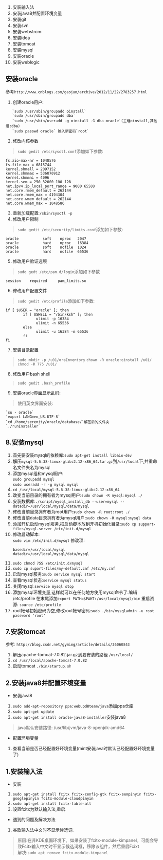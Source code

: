 1. 安装输入法
2. 安装java8并配置环境变量
3. 安装git
4. 安装svn
5. 安装webstrom
6. 安装idea
7. 安装tomcat
8. 安装mysql
9. 安装oracle
10. 安装weblogic

## 安装oracle
参考`http://www.cnblogs.com/gaojun/archive/2012/11/22/2783257.html`
1. 创建oracle用户:
```
   `sudo /usr/sbin/groupadd oinstall`
   `sudo /usr/sbin/groupadd dba`
   `sudo /usr/sbin/useradd -g oinstall -G dba oracle`(主组oinstall,其他组:dba)
   `sudo passwd oracle` 输入新密码`root`
```   
2. 修改内核参数
>`sudo gedit /etc/sysctl.conf`添加如下参数:
```
fs.aio-max-nr = 1048576
fs.file-max = 6815744
kernel.shmall = 2097152
kernel.shmmax = 536870912
kernel.shmmni = 4096
kernel.sem = 250 32000 100 128
net.ipv4.ip_local_port_range = 9000 65500
net.core.rmem_default = 262144
net.core.rmem_max = 4194304
net.core.wmem_default = 262144
net.core.wmem_max = 1048586
```
3. 重新加载配置:`/sbin/sysctl -p`
4. 修改用户限制
>`sudo gedit /etc/security/limits.conf`添加如下参数:
```
oracle           soft    nproc   2047
oracle           hard    nproc   16384
oracle           soft    nofile  1024
oracle           hard    nofile  65536
```
5. 修改用户验证选项
>`sudo gedt /etc/pam.d/login`添加如下参数
```
session    required     pam_limits.so
```
6. 修改用户配置文件
>`sudo gedit /etc/profile`添加如下参数:
```
if [ $USER = "oracle" ]; then
        if [ $SHELL = "/bin/ksh" ]; then
              ulimit -p 16384
              ulimit -n 65536
        else
              ulimit -u 16384 -n 65536
        fi
fi
```
7. 安装目录配置
>`sudo mkdir -p /u01/oraInventory`
`chown -R oracle:oinstall /u01/`
`chmod -R 775 /u01/`
8. 修改用户bash shell
>`sudo gedit .bash_profile`
9. 安装oracle界面显示乱码:
>使用英文界面安装:
```
`su - oracle`
`export LANG=en_US.UTF-8`
`cd /home/serenity/oracle/database/`解压后的文件夹
`./runInstaller`
```

## 8.安装mysql
1. 首先要安装mysql的依赖库:`sudo apt-get install libaio-dev`
2. 解压`mysql-5.6.38-linux-glibc2.12-x86_64.tar.gz`到`/usr/local`下,并重命名文件夹名为mysql
3. 添加mysql组和mysql用户: <br>
`sudo groupadd mysql`<br>
`sudo useradd -r -g mysql mysql`
4. `cd /usr/local/mysql-5.6.38-linux-glibc2.12-x86_64`
5. 改变当前目录的拥有者为mysql用户:`sudo chown -R mysql:mysql ./`
6. 安装数据库:`./script/mysql_install_db --user=mysql --datadir=/usr/local/mysql/data/mysql`
7. 修改当前目录拥有者为root用户:`sudo chown -R root:root ./`
8. 修改当前data目录拥有者为mysql用户:`sudo chown -R mysql:mysql data`
9. 添加开机启动mysql服务,把启动脚本放到开机初始化目录:`sudo cp support-files/mysql.server /etc/init.d/mysql`
10. 修改启动脚本:<br> 
    `sudo vim /etc/init.d/mysql`
    修改项:
    ```
    basedir=/usr/local/mysql
    datadir=/usr/local/mysql/data/mysql
    ```
11. `sudo chmod 755 /etc/init.d/mysql`
12. `sudo cp suport-files/my-default.cnf /etc/my.cnf`
13. 启动mysql服务:`sudo service mysql start`
14. 查看mysql状态:`service mysql status`
15. 关闭mysql:`service mysql stop`
16. 添加mysql环境变量,这样就可以在任何地方使用mysql命令了:编辑 /etc/profile 
 在末尾添加`export PATH=$PAHT:/usr/local/mysql/bin`
 重启资源: `source /etc/profile`
17. root帐号初始密码为空,修改root帐号密码:`sudo ./bin/mysqladmin -u root password 'root'`

## 7.安装tomcat
参考: `http://blog.csdn.net/gyming/article/details/36060843`
1. 解压apache-tomcat-7.0.82.jar.gz到要安装的路径 `/usr/local/`
2. `cd /usr/local/apache-tomcat-7.0.82`
3. 启动tomcat `./bin/startup.sh`

## 2.安装java8并配置环境变量
* 安装java8
1. `sudo add-apt-repository ppa:webupd8team/java`添加ppa仓库
2. `sudo apt-get update`
3. `sudo apt-get install oracle-java8-installer`安装java8
>  java默认安装路径: /usr/lib/jvm/java-8-openjdk-amd64
* 配置环境变量
1. 查看当前是否已经配置好环境变量(mint安装java时默认已经配置好环境变量了) 

## 1.安装输入法
* 安装
1. `sudo apt-get install fcitx fcitx-config-gtk fcitx-sunpinyin fcitx-googlepinyin fcitx-module-cloudpinyin`
2. `sudo apt-get install fcitx-table-all`
3. 设置fcitx为默认输入法,重启.
* 遇到的问题及解决方法
1. 谷歌输入法中文时不显示候选词.
>原因:在非KDE桌面环境下，如果安装了fcitx-module-kimpanel，可能会导致Fcitx输入中文时不显示候选词框，移除该组件，然后重启Fcixt  <br>
解决:`sudo apt remove fcitx-module-kimpanel`


